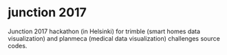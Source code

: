 # junction 2017
Junction 2017 hackathon (in Helsinki) for trimble (smart homes data visualization) and planmeca (medical data visualization) challenges source codes.
